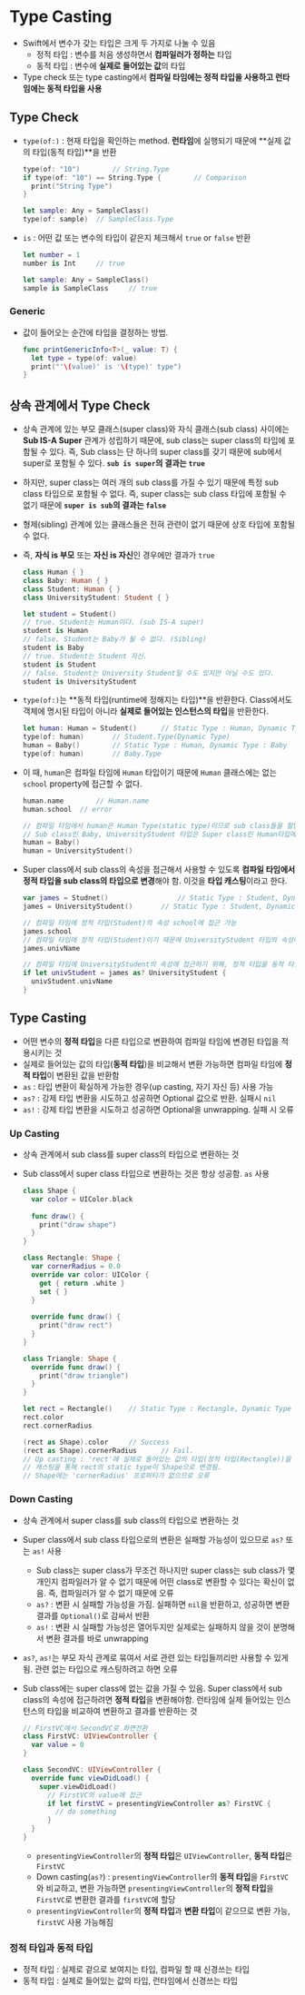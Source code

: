 # Type Casting

- Swift에서 변수가 갖는 타입은 크게 두 가지로 나눌  수 있음
  - 정적 타입 : 변수를 처음 생성하면서 **컴파일러가 정하는** 타입
  - 동적 타입 : 변수에 **실제로 들어있는 값**의 타입
- Type check 또는 type casting에서 **컴파일 타임에는 정적 타입을 사용하고 런타임에는 동적 타입을 사용**

## Type Check

- `type(of:)` : 현재 타입을 확인하는 method. **런타임**에 실행되기 때문에 **실제 값의 타입(동적 타입)**을 반환

  ```swift
  type(of: "10")		// String.Type
  if type(of: "10") == String.Type {		// Comparison
    print("String Type")
  }
  
  let sample: Any = SampleClass()
  type(of: sample)	// SampleClass.Type
  ```

- `is` : 어떤 값 또는 변수의 타입이 같은지 체크해서 `true` or `false` 반환

  ```swift
  let number = 1
  number is Int		// true
  
  let sample: Any = SampleClass()
  sample is SampleClass		// true
  ```

### Generic

- 값이 들어오는 순간에 타입을 결정하는 방법.

  ```swift
  func printGenericInfo<T>(_ value: T) {
    let type = type(of: value)
    print("'\(value)' is '\(type)' type")
  }
  ```

## 상속 관계에서 Type Check

- 상속 관계에 있는 부모 클래스(super class)와 자식 클래스(sub class) 사이에는 **Sub IS-A Super** 관계가 성립하기 때문에, sub class는 super class의 타입에 포함될 수 있다. 즉, Sub class는 단 하나의 super class를 갖기 때문에 sub에서 super로 포함될 수 있다. **`sub is super`의 결과는 `true`**

- 하지만, super class는 여러 개의 sub class를 가질 수 있기 때문에 특정 sub class 타입으로 포함될 수 없다. 즉, super class는  sub class 타입에 포함될 수 없기 때문에 **`super is sub`의 결과는 `false`**

- 형제(sibling) 관계에 있는 클래스들은 전혀 관련이 없기 때문에 상호 타입에 포함될 수 없다.

- 즉, **자식 is 부모** 또는 **자신 is 자신**인 경우에만 결과가 `true`

  ```swift
  class Human { }
  class Baby: Human { }
  class Student: Human { }
  class UniversityStudent: Student { }
  
  let student = Student()
  // true. Student는 Human이다. (sub IS-A super)
  student is Human
  // false. Student는 Baby가 될 수 없다. (Sibling)
  student is Baby
  // true. Student는 Student 자신.
  student is Student				
  // false. Student는 University Student일 수도 있지만 아닐 수도 있다.
  student is UniversityStudent	
  ```

- `type(of:)`는 **동적 타입(runtime에 정해지는 타입)**을 반환한다. Class에서도 객체에 명시된 타입이 아니라 **실제로 들어있는 인스턴스의 타입**을 반환한다.

  ```swift
  let human: Human = Student()		// Static Type : Human, Dynamic Type : Student
  type(of: human)		// Student.Type(Dynamic Type)
  human = Baby()		// Static Type : Human, Dynamic Type : Baby
  type(of: human)		// Baby.Type
  ```

- 이 때, `human`은 컴파일 타임에 `Human` 타입이기 때문에 `Human` 클래스에는 없는 `school` property에 접근할 수 없다.

  ```swift
  human.name		// Human.name
  human.school	// error
  
  // 컴파일 타임에서 human은 Human Type(static type)이므로 sub class들을 할당할 수 있음
  // Sub class인 Baby, UniversityStudent 타입은 Super class인 Human타입에 포함될 수 있음
  human = Baby()	
  human = UniversityStudent()
  ```

- Super class에서 sub class의 속성을 접근해서 사용할 수 있도록 **컴파일 타임에서 정적 타입을 sub class의 타입으로 변경**해야 함. 이것을 **타입 캐스팅**이라고 한다.

  ```swift
  var james = Studnet()					// Static Type : Student, Dynamic Type : Student			
  james = UniversityStudent()		// Static Type : Student, Dynamic Type : UniversityStudent
  
  // 컴파일 타임에 정적 타입(Student)의 속성 school에 접근 가능
  james.school		
  // 컴파일 타임에 정적 타입(Student)이기 때문에 UniversityStudent 타입의 속성에는 접근 불가
  james.univName
  
  // 컴파일 타임에 UniversityStudent의 속성에 접근하기 위해, 정적 타입을 동적 타입으로 변경함
  if let univStudent = james as? UniversityStudent {
  	univStudent.univName  
  }
  ```

## Type Casting

- 어떤 변수의 **정적 타입**을 다른 타입으로 변환하여 컴파일 타임에 변경된 타입을 적용시키는 것
- 실제로 들어있는 값의 타입(**동적 타입**)을 비교해서 변환 가능하면 컴파일 타임에 **정적 타입**이 변환된 값을 반환함
- `as` : 타입 변환이 확실하게 가능한 경우(up casting, 자기 자신 등) 사용 가능
- `as?` : 강제 타입 변환을 시도하고 성공하면 Optional 값으로 반환. 실패시 `nil`
- `as!` : 강제 타입 변환을 시도하고 성공하면 Optional을 unwrapping. 실패 시 오류

### Up Casting

- 상속 관계에서 sub class를 super class의 타입으로 변환하는 것

- Sub class에서 super class 타입으로 변환하는 것은 항상 성공함. `as` 사용

  ```swift
  class Shape {
    var color = UIColor.black
    
    func draw() {
      print("draw shape")
    }
  }
  
  class Rectangle: Shape {
    var cornerRadius = 0.0
    override var color: UIColor {
      get { return .white }
      set { }
    }
    
    override func draw() {
      print("draw rect")
    }
  }
  
  class Triangle: Shape {
    override func draw() {
      print("draw triangle")
    }
  }
  
  let rect = Rectangle()	// Static Type : Rectangle, Dynamic Type : Rectangle
  rect.color
  rect.cornerRadius		
  
  (rect as Shape).color		// Success
  (rect as Shape).cornerRadius		// Fail. 
  // Up casting : 'rect'에 실제로 들어있는 값의 타입(정적 타입(Rectangle))을 Shape으로 변환
  // 캐스팅을 통해 rect의 static type이 Shape으로 변경됨. 
  // Shape에는 'cornerRadius' 프로퍼티가 없으므로 오류
  ```

### Down Casting

- 상속 관계에서 super class를 sub class의 타입으로 변환하는 것

- Super class에서 sub class 타입으로의 변환은 실패할 가능성이 있으므로 `as?` 또는 `as!` 사용

  - Sub class는 super class가 무조건 하나지만 super class는 sub class가 몇개인지 컴파일러가 알 수 없기 때문에 어떤 class로 변환할 수 있다는 확신이 없음. 즉, 컴파일러가 알 수 없기 때문에 오류
  - `as?` : 변환 시 실패할 가능성을 가짐. 실패하면 `nil`을 반환하고, 성공하면 변환 결과를 `Optional()`로 감싸서 반환
  - `as!` : 변환 시 실패할 가능성은 열어두지만 실제로는 실패하지 않을 것이 분명해서 변환 결과를 바로 unwrapping

- `as?`, `as!`는 부모 자식 관계로 묶여서 서로 관련 있는 타입들끼리만 사용할 수 있게 됨. 관련 없는 타입으로 캐스팅하려고 하면 오류

- Sub class에는 super class에 없는 값을 가질 수 있음. Super class에서 sub class의 속성에 접근하려면 **정적 타입**을 변환해야함. 런타임에 실제 들어있는 인스턴스의 타입을 비교하여 변환하고 결과를 반환하는 것

  ```swift
  // FirstVC에서 SecondVC로 화면전환
  class FirstVC: UIViewController { 
    var value = 0
  }
  
  class SecondVC: UIViewController {
    override func viewDidLoad() {
      super.viewDidLoad()
      	// FirstVC의 value에 접근
      	if let firstVC = presentingViewController as? FirstVC {
          // do something
        }
  	}
  }
  ```

  - `presentingViewController`의 **정적 타입**은 `UIViewController`, **동적 타입**은 `FirstVC`
  - Down casting(`as?`) : `presentingViewController`의 **동적 타입**을 `FirstVC`와 비교하고, 변환 가능하면 `presentingViewController`의 **정적 타입**을 `FirstVC`로 변환한 결과를 `firstVC`에 할당
  - `presentingViewController`의 **정적 타입**과 **변환 타입**이 같으므로 변환 가능, `firstVC` 사용 가능해짐

### 정적 타입과 동적 타입

- 정적 타입 : 실제로 겉으로 보여지는 타입, 컴파일 할 때 신경쓰는 타입
- 동적 타입 : 실제로 들어있는 값의 타입, 런타임에서 신경쓰는 타입